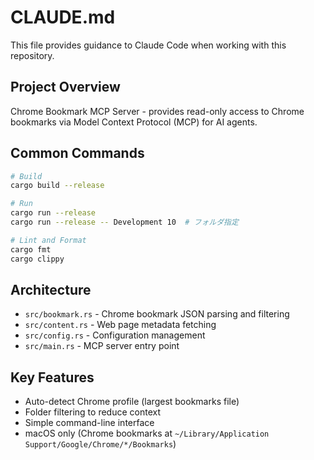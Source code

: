 # CLAUDE.md

This file provides guidance to Claude Code when working with this repository.

## Project Overview

Chrome Bookmark MCP Server - provides read-only access to Chrome bookmarks via Model Context Protocol (MCP) for AI agents.

## Common Commands

```bash
# Build
cargo build --release

# Run
cargo run --release
cargo run --release -- Development 10  # フォルダ指定

# Lint and Format
cargo fmt
cargo clippy
```

## Architecture

- `src/bookmark.rs` - Chrome bookmark JSON parsing and filtering
- `src/content.rs` - Web page metadata fetching
- `src/config.rs` - Configuration management
- `src/main.rs` - MCP server entry point

## Key Features

- Auto-detect Chrome profile (largest bookmarks file)
- Folder filtering to reduce context
- Simple command-line interface
- macOS only (Chrome bookmarks at `~/Library/Application Support/Google/Chrome/*/Bookmarks`)